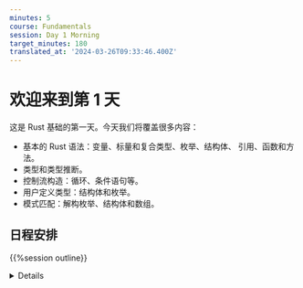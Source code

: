 ```yaml
---
minutes: 5
course: Fundamentals
session: Day 1 Morning
target_minutes: 180
translated_at: '2024-03-26T09:33:46.400Z'
---
```


# 欢迎来到第 1 天

这是 Rust 基础的第一天。今天我们将覆盖很多内容：

- 基本的 Rust 语法：变量、标量和复合类型、枚举、结构体、
  引用、函数和方法。
- 类型和类型推断。
- 控制流构造：循环、条件语句等。
- 用户定义类型：结构体和枚举。
- 模式匹配：解构枚举、结构体和数组。

## 日程安排

{{%session outline}}

<details>

请提醒学生：

- 他们应该在有问题时提问，不要等到最后。
- 课堂旨在互动，十分鼓励讨论！
  - 作为一名讲师，你应该试图保持讨论的相关性，即，
    保持讨论与 Rust 的做法相比较，而不是与其他语言比较。
    找到正确的平衡可能有些难，但宁可允许讨论，
    因为比起单向沟通，讨论能更多地吸引人们。
- 问题可能会导致我们提前谈论幻灯片上的内容。
  - 这完全没问题！重复是学习的重要部分。
    请记住幻灯片只是一种辅助，你可以随意跳过它们。

第一天的想法是展示 Rust 中的“基础”东西，这些在其他语言中应该有直接对应的部分。Rust 的更高级部分将在随后的几天中涉及。

如果你在教室里教授这门课程，这是一个很好的时间来过一遍日程安排。注意每个部分的最后都有一个练习，然后是一个休息时间。计划在休息后讲解练习解答。这里列出的时间是为了保持课程进度的一个建议。请随意灵活调整，根据需要进行更改！

</details>
